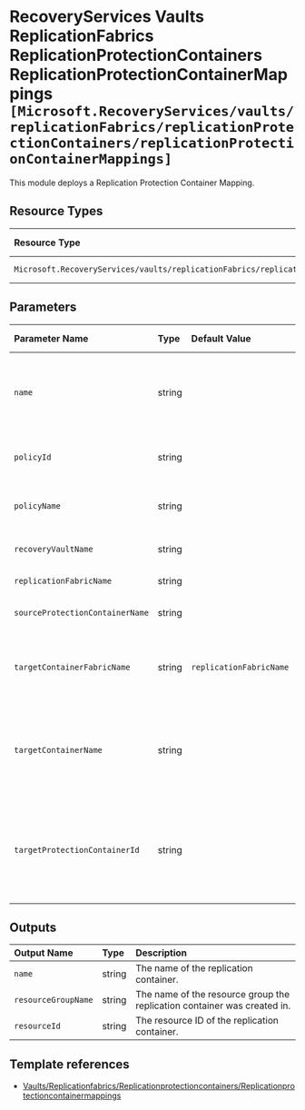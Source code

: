 # RecoveryServices Vaults ReplicationFabrics ReplicationProtectionContainers ReplicationProtectionContainerMappings `[Microsoft.RecoveryServices/vaults/replicationFabrics/replicationProtectionContainers/replicationProtectionContainerMappings]`

This module deploys a Replication Protection Container Mapping.

## Resource Types

| Resource Type | API Version |
| :-- | :-- |
| `Microsoft.RecoveryServices/vaults/replicationFabrics/replicationProtectionContainers/replicationProtectionContainerMappings` | 2021-12-01 |

## Parameters

| Parameter Name | Type | Default Value | Possible Values | Description |
| :-- | :-- | :-- | :-- | :-- |
| `name` | string |  |  | Optional. The name of the replication container mapping. If not provided, it will be automatically generated as `<source_container_name>-<target_container_name>`. |
| `policyId` | string |  |  | Optional. Resource ID of the replication policy. If defined, policyName will be ignored |
| `policyName` | string |  |  | Optional. Name of the replication policy. Will be ignored if policyId is also specified |
| `recoveryVaultName` | string |  |  | Required. Name of the Azure Recovery Service Vault |
| `replicationFabricName` | string |  |  | Required. Name of the Replication Fabric |
| `sourceProtectionContainerName` | string |  |  | Required. Name of the source Replication container |
| `targetContainerFabricName` | string | `replicationFabricName` |  | Optional. Name of the fabric containing the target container. If targetProtectionContainerId is specified, this parameter will be ignored |
| `targetContainerName` | string |  |  | Optional. Name of the target container. Must be specified if targetProtectionContainerId is not. If targetProtectionContainerId is specified, this parameter will be ignored |
| `targetProtectionContainerId` | string |  |  | Optional. Resource ID of the target Replication container. Must be specified if targetContainerName is not. If specified, targetContainerFabricName and targetContainerName will be ignored |

## Outputs

| Output Name | Type | Description |
| :-- | :-- | :-- |
| `name` | string | The name of the replication container. |
| `resourceGroupName` | string | The name of the resource group the replication container was created in. |
| `resourceId` | string | The resource ID of the replication container. |

## Template references

- [Vaults/Replicationfabrics/Replicationprotectioncontainers/Replicationprotectioncontainermappings](https://docs.microsoft.com/en-us/azure/templates/Microsoft.RecoveryServices/2021-12-01/vaults/replicationFabrics/replicationProtectionContainers/replicationProtectionContainerMappings)
